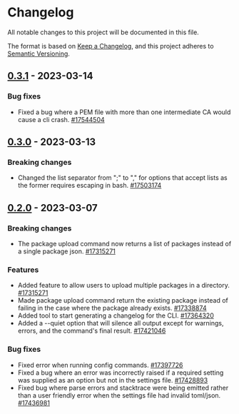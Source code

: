 # Changelog

All notable changes to this project will be documented in this file.

The format is based on [Keep a Changelog](https://keepachangelog.com/en/1.0.0/), and this project adheres to [Semantic Versioning](https://semver.org/spec/v2.0.0.html).

<!-- towncrier release notes start -->

## [0.3.1](https://msazure.visualstudio.com/One/_artifacts/feed/Compute-PMC/PyPI/pmc-cli/overview/0.3.1) - 2023-03-14


### Bug fixes

- Fixed a bug where a PEM file with more than one intermediate CA would cause a cli crash. [#17544504](https://msazure.visualstudio.com/One/_workitems/edit/17544504)


## [0.3.0](https://msazure.visualstudio.com/One/_artifacts/feed/Compute-PMC/PyPI/pmc-cli/overview/0.3.0) - 2023-03-13


### Breaking changes

- Changed the list separator from ";" to "," for options that accept lists as the former requires
  escaping in bash. [#17503174](https://msazure.visualstudio.com/One/_workitems/edit/17503174)


## [0.2.0](https://msazure.visualstudio.com/One/_artifacts/feed/Compute-PMC/PyPI/pmc-cli/overview/0.2.0) - 2023-03-07


### Breaking changes

- The package upload command now returns a list of packages instead of a single package json. [#17315271](https://msazure.visualstudio.com/One/_workitems/edit/17315271)


### Features

- Added feature to allow users to upload multiple packages in a directory. [#17315271](https://msazure.visualstudio.com/One/_workitems/edit/17315271)
- Made package upload command return the existing package instead of failing in the case where the
  package already exists. [#17338874](https://msazure.visualstudio.com/One/_workitems/edit/17338874)
- Added tool to start generating a changelog for the CLI. [#17364320](https://msazure.visualstudio.com/One/_workitems/edit/17364320)
- Added a --quiet option that will silence all output except for warnings, errors, and the command's final result. [#17421046](https://msazure.visualstudio.com/One/_workitems/edit/17421046)


### Bug fixes

- Fixed error when running config commands. [#17397726](https://msazure.visualstudio.com/One/_workitems/edit/17397726)
- Fixed a bug where an error was incorrectly raised if a required setting was supplied as an option
  but not in the settings file. [#17428893](https://msazure.visualstudio.com/One/_workitems/edit/17428893)
- Fixed bug where parse errors and stacktrace were being emitted rather than a user friendly error
  when the settings file had invalid toml/json. [#17436981](https://msazure.visualstudio.com/One/_workitems/edit/17436981)
